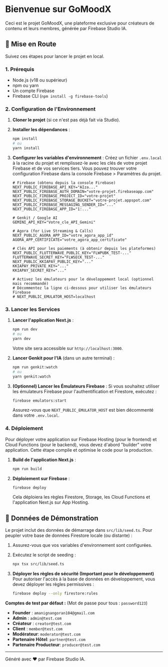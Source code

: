# Bienvenue sur GoMoodX

Ceci est le projet GoMoodX, une plateforme exclusive pour créateurs de contenu et leurs membres, générée par Firebase Studio IA.

## 🚀 Mise en Route

Suivez ces étapes pour lancer le projet en local.

### 1. Prérequis

- Node.js (v18 ou supérieur)
- npm ou yarn
- Un compte Firebase
- Firebase CLI (`npm install -g firebase-tools`)

### 2. Configuration de l'Environnement

1.  **Cloner le projet** (si ce n'est pas déjà fait via Studio).
2.  **Installer les dépendances** :
    ```bash
    npm install
    # ou
    yarn install
    ```
3.  **Configurer les variables d'environnement** :
    Créez un fichier `.env.local` à la racine du projet et remplissez-le avec les clés de votre projet Firebase et de vos services tiers. Vous pouvez trouver votre configuration Firebase dans la console Firebase > Paramètres du projet.

    ```env
    # Firebase (obtenu depuis la console Firebase)
    NEXT_PUBLIC_FIREBASE_API_KEY="AIza..."
    NEXT_PUBLIC_FIREBASE_AUTH_DOMAIN="votre-projet.firebaseapp.com"
    NEXT_PUBLIC_FIREBASE_PROJECT_ID="votre-projet"
    NEXT_PUBLIC_FIREBASE_STORAGE_BUCKET="votre-projet.appspot.com"
    NEXT_PUBLIC_FIREBASE_MESSAGING_SENDER_ID="..."
    NEXT_PUBLIC_FIREBASE_APP_ID="1:..."

    # Genkit / Google AI
    GEMINI_API_KEY="Votre_cle_API_Gemini"
    
    # Agora (for Live Streaming & Calls)
    NEXT_PUBLIC_AGORA_APP_ID="votre_agora_app_id"
    AGORA_APP_CERTIFICATE="votre_agora_app_certificate"

    # Clés API pour les paiements (à obtenir depuis les plateformes)
    NEXT_PUBLIC_FLUTTERWAVE_PUBLIC_KEY="FLWPUBK_TEST-..."
    FLUTTERWAVE_SECRET_KEY="FLWSECK_TEST-..."
    NEXT_PUBLIC_KKIAPAY_PUBLIC_KEY="..."
    KKIAPAY_PRIVATE_KEY="..."
    KKIAPAY_SECRET_KEY="..."

    # Activez les émulateurs pour le développement local (optionnel mais recommandé)
    # Décommentez la ligne ci-dessous pour utiliser les émulateurs Firebase
    # NEXT_PUBLIC_EMULATOR_HOST=localhost
    ```

### 3. Lancer les Services

1.  **Lancer l'application Next.js** :
    ```bash
    npm run dev
    # ou
    yarn dev
    ```
    Votre site sera accessible sur `http://localhost:3000`.

2.  **Lancer Genkit pour l'IA** (dans un autre terminal) :
    ```bash
    npm run genkit:watch
    # ou
    yarn genkit:watch
    ```

3.  **(Optionnel) Lancer les Émulateurs Firebase** :
    Si vous souhaitez utiliser les émulateurs Firebase pour l'authentification et Firestore, exécutez :
    ```bash
    firebase emulators:start
    ```
    Assurez-vous que `NEXT_PUBLIC_EMULATOR_HOST` est bien décommenté dans votre `.env.local`.

### 4. Déploiement

Pour déployer votre application sur Firebase Hosting (pour le frontend) et Cloud Functions (pour le backend), vous devez d'abord "builder" votre application. Cette étape compile et optimise le code pour la production.

1.  **Build de l'application Next.js** :
    ```bash
    npm run build
    ```
2.  **Déploiement sur Firebase** :
    ```bash
    firebase deploy
    ```
    Cela déploiera les règles Firestore, Storage, les Cloud Functions et l'application Next.js sur App Hosting.

## 📝 Données de Démonstration

Le projet inclut des données de démarrage dans `src/lib/seed.ts`. Pour peupler votre base de données Firestore locale (ou distante) :

1.  Assurez-vous que vos variables d'environnement sont configurées.
2.  Exécutez le script de seeding :
    ```bash
    npx tsx src/lib/seed.ts
    ```
    
3. **Déployer les règles de sécurité (Important pour le développement)**
   Pour autoriser l'accès à la base de données en développement, vous devez déployer les règles permissives :
   ```bash
   firebase deploy --only firestore:rules
   ```

**Comptes de test par défaut :** (Mot de passe pour tous : `password123`)
-   **Founder** : `amanignangoran104@gmail.com`
-   **Admin** : `admin@test.com`
-   **Créateur** : `creator@test.com`
-   **Client** : `member@test.com`
-   **Modérateur**: `moderator@test.com`
-   **Partenaire Hôtel**: `partner@test.com`
-   **Partenaire Producteur**: `producer@test.com`

---
Généré avec ❤️ par Firebase Studio IA.
